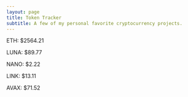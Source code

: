 ```yaml
---
layout: page
title: Token Tracker
subtitle: A few of my personal favorite cryptocurrency projects.
---
```


<!--BEGINCRYPTOINPUT-->
ETH: $2564.21

LUNA: $89.77

NANO: $2.22

LINK: $13.11

AVAX: $71.52

<!--ENDCRYPTOINPUT-->
